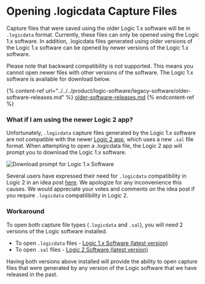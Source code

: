 # Opening .logicdata Capture Files

Capture files that were saved using the older Logic 1.x software will be in `.logicdata` format. Currently, these files can only be opened using the Logic 1.x software. In addition, .logicdata files generated using older versions of the Logic 1.x software can be opened by newer versions of the Logic 1.x software.&#x20;

Please note that backward compatibility is not supported. This means you cannot open newer files with other versions of the software. The Logic 1.x software is available for download below.

{% content-ref url="../../../product/logic-software/legacy-software/older-software-releases.md" %}
[older-software-releases.md](../../../product/logic-software/legacy-software/older-software-releases.md)
{% endcontent-ref %}

### What if I am using the newer Logic 2 app?

Unfortunately, `.logicdata` capture files generated by the Logic 1.x software are not compatible with the newer [Logic 2 app](https://www.saleae.com/downloads/), which uses a new `.sal` file format. When attempting to open a .logicdata file, the Logic 2 app will prompt you to download the Logic 1.x software.

![Download prompt for Logic 1.x Software](<../../../.gitbook/assets/Screen Shot 2022-02-01 at 3.55.19 PM.png>)

Several users have expressed their need for `.logicdata` compatibility in Logic 2 in an idea post [here](https://ideas.saleae.com/b/feature-requests/import-logicdata-capture/). We apologize for any inconvenience this causes. We would appreciate your votes and comments on the idea post if you require `.logicdata` compatilibility in Logic 2.

### Workaround

To open both capture file types (`.logicdata` and `.sal`), you will need 2 versions of the Logic software installed.&#x20;

* To open `.logicdata` files - [Logic 1.x Software (latest version)](https://support.saleae.com/logic-software/legacy-software/older-software-releases)
* To open `.sal` files - [Logic 2 Software (latest version)](https://www.saleae.com/downloads/)

Having both versions above installed will provide the ability to open capture files that were generated by any version of the Logic software that we have released in the past.
